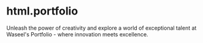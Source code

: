# html.portfolio
Unleash the power of creativity and explore a world of exceptional talent at Waseel's Portfolio - where innovation meets excellence.
